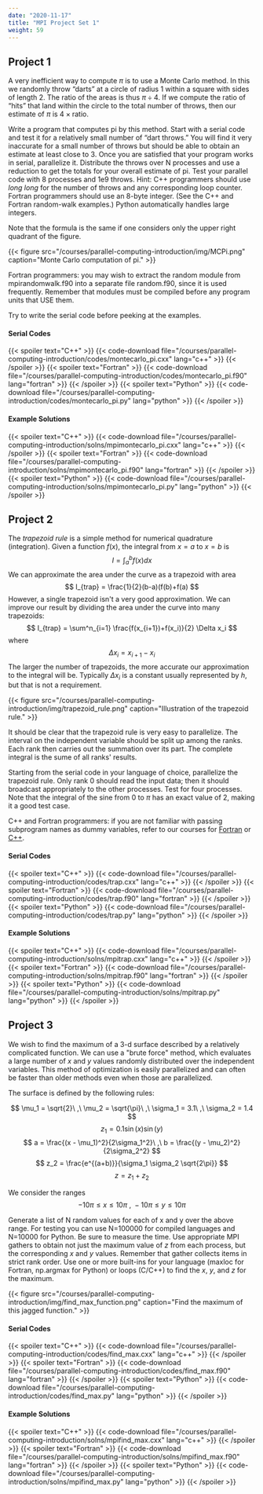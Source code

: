 ```yaml
---
date: "2020-11-17"
title: "MPI Project Set 1"
weight: 59
---
```


## Project 1

A very inefficient way to compute $\pi$ is to use a Monte Carlo method. In this we randomly throw “darts” at a circle of radius 1 within a square with sides of length 2. The ratio of the areas is thus $\pi \div 4$. If we compute the ratio of “hits” that land within the circle to the total number of throws, then our estimate of $\pi$ is $4 \times \mathrm{ratio}$. 

 Write a program that computes pi by this method. Start with a serial code and test it for a relatively small number of “dart throws.” You will find it very inaccurate for a small number of throws but should be able to obtain an estimate at least close to 3.  Once you are satisfied that your program works in serial, parallelize it.  Distribute the throws over N processes and use a reduction to get the totals for your overall estimate of pi.  Test your parallel code with 8 processes and 1e9 throws.  Hint: C++ programmers should use _long long_ for the number of throws and any corresponding loop counter.  Fortran programmers should use an 8-byte integer.  (See the C++ and Fortran random-walk examples.)  Python automatically handles large integers.  

 Note that the formula is the same if one considers only the upper right quadrant of the figure.

 {{< figure src="/courses/parallel-computing-introduction/img/MCPi.png" caption="Monte Carlo computation of pi." >}}

 Fortran programmers: you may wish to extract the random module from mpirandomwalk.f90 into a separate file random.f90, since it is used frequently.  Remember that modules must be compiled before any program units that USE them.

Try to write the serial code before peeking at the examples.

#### Serial Codes
{{< spoiler text="C++" >}}
{{< code-download file="/courses/parallel-computing-introduction/codes/montecarlo_pi.cxx" lang="c++" >}}
{{< /spoiler >}}
{{< spoiler text="Fortran" >}}
{{< code-download file="/courses/parallel-computing-introduction/codes/montecarlo_pi.f90" lang="fortran" >}}
{{< /spoiler >}}
{{< spoiler text="Python" >}}
{{< code-download file="/courses/parallel-computing-introduction/codes/montecarlo_pi.py" lang="python" >}}
{{< /spoiler >}}

#### Example Solutions
{{< spoiler text="C++" >}}
{{< code-download file="/courses/parallel-computing-introduction/solns/mpimontecarlo_pi.cxx" lang="c++" >}}
{{< /spoiler >}}
{{< spoiler text="Fortran" >}}
{{< code-download file="/courses/parallel-computing-introduction/solns/mpimontecarlo_pi.f90" lang="fortran" >}}
{{< /spoiler >}}
{{< spoiler text="Python" >}}
{{< code-download file="/courses/parallel-computing-introduction/solns/mpimontecarlo_pi.py" lang="python" >}}
{{< /spoiler >}}

## Project 2

The _trapezoid rule_ is a simple method for numerical quadrature (integration).  Given a function $f(x)$, the integral from $x=a$ to $x=b$ is 
$$ I = \int^b_a f(x)dx $$
We can approximate the area under the curve as a trapezoid with area
$$ I_{trap} = \frac{1}{2}(b-a)(f(b)+f(a) $$
However, a single trapezoid isn't a very good approximation.  We can improve our result by dividing the area under the curve into many trapezoids:
$$ I_{trap} = \sum^n_{i=1} \frac{f(x_{i+1})+f(x_i)}{2} \Delta x_i $$
where
$$ \Delta x_i = x_{i+1}-x_i $$
The larger the number of trapezoids, the more accurate our approximation to the integral will be.  Typically $\Delta x_i$ is a constant usually represented by $h$, but that is not a requirement.

{{< figure src="/courses/parallel-computing-introduction/img/trapezoid_rule.png" caption="Illustration of the trapezoid rule." >}}

It should be clear that the trapezoid rule is very easy to parallelize.  The interval on the independent variable should be split up among the ranks.  Each rank then carries out the summation over its part.  The complete integral is the sume of all ranks' results.

Starting from the serial code in your language of choice, parallelize the trapezoid rule.  Only rank 0 should read the input data; then it should broadcast appropriately to the other processes.   Test for four processes.  Note that the integral of the sine from 0 to $\pi$ has an exact value of 2, making it a good test case.

C++ and Fortran programmers: if you are not familiar with passing subprogram names as dummy variables, refer to our courses for [Fortran](/courses/fortran_introduction/subprogram_args) or [C++](/courses/cpp_introduction/subprogram_args).

#### Serial Codes
{{< spoiler text="C++" >}}
{{< code-download file="/courses/parallel-computing-introduction/codes/trap.cxx" lang="c++" >}}
{{< /spoiler >}}
{{< spoiler text="Fortran" >}}
{{< code-download file="/courses/parallel-computing-introduction/codes/trap.f90" lang="fortran" >}}
{{< /spoiler >}}
{{< spoiler text="Python" >}}
{{< code-download file="/courses/parallel-computing-introduction/codes/trap.py" lang="python" >}}
{{< /spoiler >}}

#### Example Solutions
{{< spoiler text="C++" >}}
{{< code-download file="/courses/parallel-computing-introduction/solns/mpitrap.cxx" lang="c++" >}}
{{< /spoiler >}}
{{< spoiler text="Fortran" >}}
{{< code-download file="/courses/parallel-computing-introduction/solns/mpitrap.f90" lang="fortran" >}}
{{< /spoiler >}}
{{< spoiler text="Python" >}}
{{< code-download file="/courses/parallel-computing-introduction/solns/mpitrap.py" lang="python" >}}
{{< /spoiler >}}

## Project 3

We wish to find the maximum of a 3-d surface described by a relatively complicated function.  We can use a "brute force" method, which evaluates a large number of $x$ and $y$ values randomly distributed over the independent variables.  This method of optimization is easily parallelized and can often be faster than older methods even when those are parallelized.

The surface is defined by the following rules:

$$ \mu_1 = \sqrt{2}\ ,\ \mu_2 = \sqrt{\pi}\ ,\ \sigma_1 = 3.1\ ,\ \sigma_2 = 1.4 $$
$$ z_1 = 0.1 \sin(x) \sin(y) $$
$$ a = \frac{(x - \mu_1)^2}{2\sigma_1^2}\ ,\  b = \frac{(y - \mu_2)^2}{2\sigma_2^2} $$
$$ z_2 = \frac{e^{(a+b)}}{\sigma_1 \sigma_2 \sqrt{2\pi}} $$
$$ z = z_1 + z_2 $$

We consider the ranges
$$ -10\pi \le x \le 10\pi\ ,\ -10\pi \le y \le 10\pi $$

Generate a list of N random values for each of x and y over the above range. For testing you can use N=100000 for compiled languages and N=10000 for Python. Be sure to measure the time. Use appropriate MPI gathers to obtain not just the maximum value of $z$ from each process, but the corresponding $x$ and $y$ values.  Remember that gather collects items in strict rank order. Use one or more built-ins for your language (maxloc for Fortran, np.argmax for Python) or loops (C/C++) to find the $x$, $y$, and $z$ for the maximum.

{{< figure src="/courses/parallel-computing-introduction/img/find_max_function.png" caption="Find the maximum of this jagged function." >}}

#### Serial Codes
{{< spoiler text="C++" >}}
{{< code-download file="/courses/parallel-computing-introduction/codes/find_max.cxx" lang="c++" >}}
{{< /spoiler >}}
{{< spoiler text="Fortran" >}}
{{< code-download file="/courses/parallel-computing-introduction/codes/find_max.f90" lang="fortran" >}}
{{< /spoiler >}}
{{< spoiler text="Python" >}}
{{< code-download file="/courses/parallel-computing-introduction/codes/find_max.py" lang="python" >}}
{{< /spoiler >}}

#### Example Solutions
{{< spoiler text="C++" >}}
{{< code-download file="/courses/parallel-computing-introduction/solns/mpifind_max.cxx" lang="c++" >}}
{{< /spoiler >}}
{{< spoiler text="Fortran" >}}
{{< code-download file="/courses/parallel-computing-introduction/solns/mpifind_max.f90" lang="fortran" >}}
{{< /spoiler >}}
{{< spoiler text="Python" >}}
{{< code-download file="/courses/parallel-computing-introduction/solns/mpifind_max.py" lang="python" >}}
{{< /spoiler >}}
